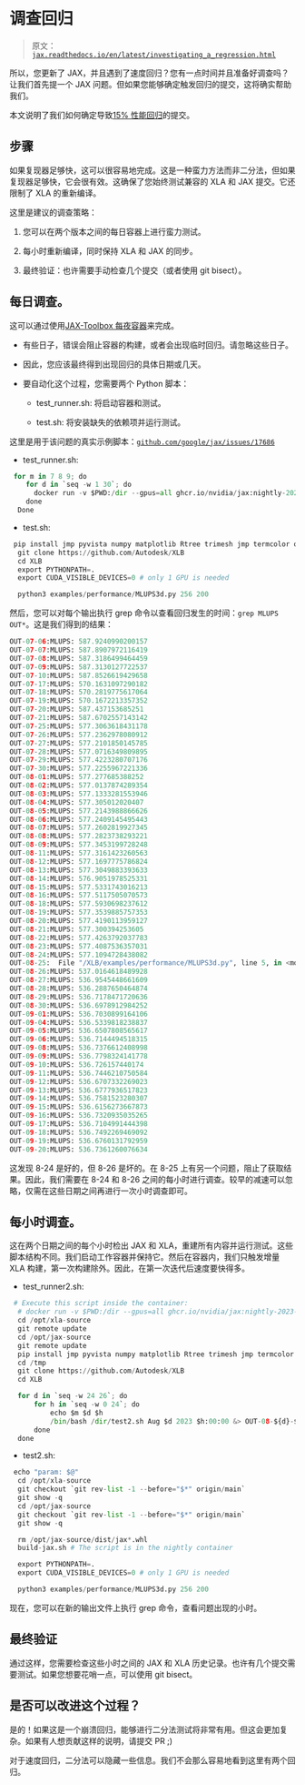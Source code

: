 # 调查回归

> 原文：[`jax.readthedocs.io/en/latest/investigating_a_regression.html`](https://jax.readthedocs.io/en/latest/investigating_a_regression.html)

所以，您更新了 JAX，并且遇到了速度回归？您有一点时间并且准备好调查吗？让我们首先提一个 JAX 问题。但如果您能够确定触发回归的提交，这将确实帮助我们。

本文说明了我们如何确定导致[15% 性能回归](https://github.com/google/jax/issues/17686)的提交。

## 步骤

如果复现器足够快，这可以很容易地完成。这是一种蛮力方法而非二分法，但如果复现器足够快，它会很有效。这确保了您始终测试兼容的 XLA 和 JAX 提交。它还限制了 XLA 的重新编译。

这里是建议的调查策略：

1.  您可以在两个版本之间的每日容器上进行蛮力测试。

1.  每小时重新编译，同时保持 XLA 和 JAX 的同步。

1.  最终验证：也许需要手动检查几个提交（或者使用 git bisect）。

## 每日调查。

这可以通过使用[JAX-Toolbox 每夜容器](https://github.com/NVIDIA/JAX-Toolbox)来完成。

+   有些日子，错误会阻止容器的构建，或者会出现临时回归。请忽略这些日子。

+   因此，您应该最终得到出现回归的具体日期或几天。

+   要自动化这个过程，您需要两个 Python 脚本：

    +   test_runner.sh: 将启动容器和测试。

    +   test.sh: 将安装缺失的依赖项并运行测试。

这里是用于该问题的真实示例脚本：[`github.com/google/jax/issues/17686`](https://github.com/google/jax/issues/17686)

+   test_runner.sh:

```py
 for m in 7 8 9; do
    for d in `seq -w 1 30`; do
      docker run -v $PWD:/dir --gpus=all ghcr.io/nvidia/jax:nightly-2023-0${m}-${d} /bin/bash /dir/test.sh &> OUT-0${m}-${d}
    done
  Done 
```

+   test.sh:

```py
 pip install jmp pyvista numpy matplotlib Rtree trimesh jmp termcolor orbax
  git clone https://github.com/Autodesk/XLB
  cd XLB
  export PYTHONPATH=.
  export CUDA_VISIBLE_DEVICES=0 # only 1 GPU is needed

  python3 examples/performance/MLUPS3d.py 256 200 
```

然后，您可以对每个输出执行 grep 命令以查看回归发生的时间：`grep MLUPS OUT*`。这是我们得到的结果：

```py
OUT-07-06:MLUPS: 587.9240990200157
OUT-07-07:MLUPS: 587.8907972116419
OUT-07-08:MLUPS: 587.3186499464459
OUT-07-09:MLUPS: 587.3130127722537
OUT-07-10:MLUPS: 587.8526619429658
OUT-07-17:MLUPS: 570.1631097290182
OUT-07-18:MLUPS: 570.2819775617064
OUT-07-19:MLUPS: 570.1672213357352
OUT-07-20:MLUPS: 587.437153685251
OUT-07-21:MLUPS: 587.6702557143142
OUT-07-25:MLUPS: 577.3063618431178
OUT-07-26:MLUPS: 577.2362978080912
OUT-07-27:MLUPS: 577.2101850145785
OUT-07-28:MLUPS: 577.0716349809895
OUT-07-29:MLUPS: 577.4223280707176
OUT-07-30:MLUPS: 577.2255967221336
OUT-08-01:MLUPS: 577.277685388252
OUT-08-02:MLUPS: 577.0137874289354
OUT-08-03:MLUPS: 577.1333281553946
OUT-08-04:MLUPS: 577.305012020407
OUT-08-05:MLUPS: 577.2143988866626
OUT-08-06:MLUPS: 577.2409145495443
OUT-08-07:MLUPS: 577.2602819927345
OUT-08-08:MLUPS: 577.2823738293221
OUT-08-09:MLUPS: 577.3453199728248
OUT-08-11:MLUPS: 577.3161423260563
OUT-08-12:MLUPS: 577.1697775786824
OUT-08-13:MLUPS: 577.3049883393633
OUT-08-14:MLUPS: 576.9051978525331
OUT-08-15:MLUPS: 577.5331743016213
OUT-08-16:MLUPS: 577.5117505070573
OUT-08-18:MLUPS: 577.5930698237612
OUT-08-19:MLUPS: 577.3539885757353
OUT-08-20:MLUPS: 577.4190113959127
OUT-08-21:MLUPS: 577.300394253605
OUT-08-22:MLUPS: 577.4263792037783
OUT-08-23:MLUPS: 577.4087536357031
OUT-08-24:MLUPS: 577.1094728438082
OUT-08-25:  File "/XLB/examples/performance/MLUPS3d.py", line 5, in <module>
OUT-08-26:MLUPS: 537.0164618489928
OUT-08-27:MLUPS: 536.9545448661609
OUT-08-28:MLUPS: 536.2887650464874
OUT-08-29:MLUPS: 536.7178471720636
OUT-08-30:MLUPS: 536.6978912984252
OUT-09-01:MLUPS: 536.7030899164106
OUT-09-04:MLUPS: 536.5339818238837
OUT-09-05:MLUPS: 536.6507808565617
OUT-09-06:MLUPS: 536.7144494518315
OUT-09-08:MLUPS: 536.7376612408998
OUT-09-09:MLUPS: 536.7798324141778
OUT-09-10:MLUPS: 536.726157440174
OUT-09-11:MLUPS: 536.7446210750584
OUT-09-12:MLUPS: 536.6707332269023
OUT-09-13:MLUPS: 536.6777936517823
OUT-09-14:MLUPS: 536.7581523280307
OUT-09-15:MLUPS: 536.6156273667873
OUT-09-16:MLUPS: 536.7320935035265
OUT-09-17:MLUPS: 536.7104991444398
OUT-09-18:MLUPS: 536.7492269469092
OUT-09-19:MLUPS: 536.6760131792959
OUT-09-20:MLUPS: 536.7361260076634 
```

这发现 8-24 是好的，但 8-26 是坏的。在 8-25 上有另一个问题，阻止了获取结果。因此，我们需要在 8-24 和 8-26 之间的每小时进行调查。较早的减速可以忽略，仅需在这些日期之间再进行一次小时调查即可。

## 每小时调查。

这在两个日期之间的每个小时检出 JAX 和 XLA，重建所有内容并运行测试。这些脚本结构不同。我们启动工作容器并保持它。然后在容器内，我们只触发增量 XLA 构建，第一次构建除外。因此，在第一次迭代后速度要快得多。

+   test_runner2.sh:

```py
 # Execute this script inside the container:
  # docker run -v $PWD:/dir --gpus=all ghcr.io/nvidia/jax:nightly-2023-08-24 /bin/bash
  cd /opt/xla-source
  git remote update
  cd /opt/jax-source
  git remote update
  pip install jmp pyvista numpy matplotlib Rtree trimesh jmp termcolor orbax
  cd /tmp
  git clone https://github.com/Autodesk/XLB
  cd XLB

  for d in `seq -w 24 26`; do
      for h in `seq -w 0 24`; do
          echo $m $d $h
          /bin/bash /dir/test2.sh Aug $d 2023 $h:00:00 &> OUT-08-${d}-$h
      done
  done 
```

+   test2.sh:

```py
 echo "param: $@"
  cd /opt/xla-source
  git checkout `git rev-list -1 --before="$*" origin/main`
  git show -q
  cd /opt/jax-source
  git checkout `git rev-list -1 --before="$*" origin/main`
  git show -q

  rm /opt/jax-source/dist/jax*.whl
  build-jax.sh # The script is in the nightly container

  export PYTHONPATH=.
  export CUDA_VISIBLE_DEVICES=0 # only 1 GPU is needed

  python3 examples/performance/MLUPS3d.py 256 200 
```

现在，您可以在新的输出文件上执行 grep 命令，查看问题出现的小时。

## 最终验证

通过这样，您需要检查这些小时之间的 JAX 和 XLA 历史记录。也许有几个提交需要测试。如果您想要花哨一点，可以使用 git bisect。

## 是否可以改进这个过程？

是的！如果这是一个崩溃回归，能够进行二分法测试将非常有用。但这会更加复杂。如果有人想贡献这样的说明，请提交 PR ;)

对于速度回归，二分法可以隐藏一些信息。我们不会那么容易地看到这里有两个回归。
